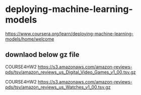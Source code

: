 # deploying-machine-learning-models
https://www.coursera.org/learn/deploying-machine-learning-models/home/welcome

## downlaod below gz file
COURSE4HW2
https://s3.amazonaws.com/amazon-reviews-pds/tsv/amazon_reviews_us_Digital_Video_Games_v1_00.tsv.gz

COURSE4HW2
https://s3.amazonaws.com/amazon-reviews-pds/tsv/amazon_reviews_us_Watches_v1_00.tsv.gz
